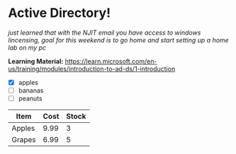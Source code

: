 # Active Directory! # 
*just learned that with the NJIT email you have access to windows lincensing, goal for this weekend is to go home and start setting up a home lab on my pc* <br>

__Learning Material:__ https://learn.microsoft.com/en-us/training/modules/introduction-to-ad-ds/1-introduction <br>

- [x] apples
- [ ] bananas
- [ ] peanuts

| Item |Cost|Stock|
|------|----|-----|
|Apples|9.99|  3  |
|Grapes|6.99|  5  |


